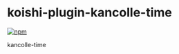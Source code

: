 # koishi-plugin-kancolle-time

[![npm](https://img.shields.io/npm/v/koishi-plugin-kancolle-time?style=flat-square)](https://www.npmjs.com/package/koishi-plugin-kancolle-time)

kancolle-time
